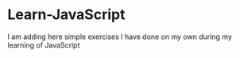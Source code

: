# Learn-JavaScript
I am adding here simple exercises I have done on my own during my learning of JavaScript
